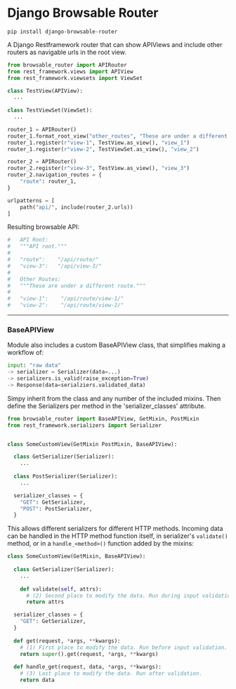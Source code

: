# Django Browsable Router

```
pip install django-browsable-router
```

A Django Restframework router that can show APIViews and include other routers as navigable urls in the root view.

```python
from browsable_router import APIRouter
from rest_framework.views import APIView
from rest_framework.viewsets import ViewSet

class TestView(APIView):
  ...
 
class TestViewSet(ViewSet):
  ...

router_1 = APIRouter()
router_1.format_root_view("other_routes", "These are under a different route.")
router_1.register(r"view-1", TestView.as_view(), "view_1")
router_1.register(r"view-2", TestViewSet.as_view(), "view_2")

router_2 = APIRouter()
router_2.register(r"view-3", TestView.as_view(), "view_3")
router_2.navigation_routes = {
    "route": router_1,
}

urlpatterns = [
    path("api/", include(router_2.urls))
]
```

Resulting browsable API:
```python
#   API Root:
#   """API root."""
# 
#   "route":    "/api/route/"
#   "view-3":   "/api/view-3/"
# 
#   Other Routes:
#   """These are under a different route."""
# 
#   "view-1":    "/api/route/view-1/"
#   "view-2":    "/api/route/view-2/"
```
---
### BaseAPIView
Module also includes a custom BaseAPIView class, that simplifies making a workflow of:
```python
input: "raw data" 
-> serializer = Serializer(data=...) 
-> serializers.is_valid(raise_exception=True) 
-> Response(data=serialziers.validated_data)
```
Simpy inherit from the class and any number of the included mixins. Then define the Serializers per method in the 'serializer_classes' attribute.
```python
from browsable_router import BaseAPIView, GetMixin, PostMixin
from rest_framework.serializers import Serializer


class SomeCustomView(GetMixin PostMixin, BaseAPIView):

  class GetSerializer(Serializer):
    ...
    
  class PostSerializer(Serializer):
    ...

  serializer_classes = {
    "GET": GetSerializer,
    "POST": PostSerializer,
  }
```

This allows different serializers for different HTTP methods. Incoming data can be handled in the HTTP method function itself, in serializer's `validate()` method, or in a `handle_<method>()` function added by the mixins:

```python
class SomeCustomView(GetMixin, BaseAPIView):
  
  class GetSerializer(Serializer):
    ...
    
    def validate(self, attrs):
      # (2) Second place to modify the data. Run during input validation.
      return attrs

  serializer_classes = {
    "GET": GetSerializer,
  }
  
  def get(request, *args, **kwargs):
    # (1) First place to modify the data. Run before input validation.
    return super().get(request, *args, **kwargs)
  
  def handle_get(request, data, *args, **kwargs):
    # (3) Last place to modify the data. Run after validation.
    return data
  
```
